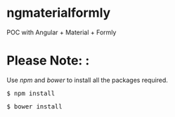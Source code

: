 # ngmaterialformly
POC with Angular + Material + Formly


# **Please Note:** :
Use *npm* and *bower* to install all the packages required.

<pre>$ npm install</pre> 

<pre>$ bower install</pre> 